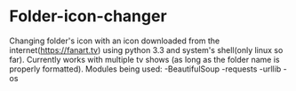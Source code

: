 # Folder-icon-changer
Changing folder's icon with an icon downloaded from the internet(https://fanart.tv) using python 3.3 and system's shell(only linux so far).
Currently works with multiple tv shows (as long as the folder name is properly formatted).
Modules being used:
-BeautifulSoup
-requests
-urllib
-os
